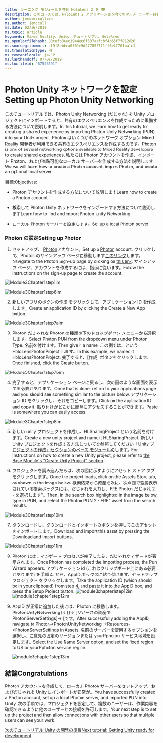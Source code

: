 ```yaml
---
title: ラーニング モジュールを共有 HoloLens 2 を MR
description: このコースでは、HoloLens 2 アプリケーション内でのマルチ ユーザー共有機能を実装する方法について説明します。
author: jessemcculloch
ms.author: jemccull
ms.date: 02/26/2019
ms.topic: article
keywords: Mixed Reality、Unity、チュートリアル、Hololens
ms.openlocfilehash: 80cefb36ec1944ec6f537aafcbf4b63f7f812d26
ms.sourcegitcommit: cf9f8ebbca0301e9d277853771ff6e47701ba1c1
ms.translationtype: MT
ms.contentlocale: ja-JP
ms.lasthandoff: 07/02/2019
ms.locfileid: "67523291"
---
```

#  <a name="setting-up-photon-unity-networking"></a><span data-ttu-id="5a57b-104">Photon Unity ネットワークを設定</span><span class="sxs-lookup"><span data-stu-id="5a57b-104">Setting up Photon Unity Networking</span></span>

<span data-ttu-id="5a57b-105">このチュートリアルでは、Photon Unity Networking (だじゃれ) を Unity プロジェクトにインポートすると、共有のエクスペリエンスを作成するために準備する方法について説明します。</span><span class="sxs-lookup"><span data-stu-id="5a57b-105">In this tutorial, we learn how to get ready for creating a shared experience by importing Photon Unity Networking (PUN) into your Unity project.</span></span> <span data-ttu-id="5a57b-106">Photon はいくつかのネットワーク オプション Mixed Reality 開発者が利用できる共有のエクスペリエンスを作成するのです。</span><span class="sxs-lookup"><span data-stu-id="5a57b-106">Photon is one of several networking options available to Mixed Reality developers to create shared experiences.</span></span> <span data-ttu-id="5a57b-107">私たちは Photon アカウントを作成、インポート Photon、および省略可能なローカル サーバーを作成する方法を説明します</span><span class="sxs-lookup"><span data-stu-id="5a57b-107">We we will learn how to create a Photon account, import Photon, and create an optional local server</span></span>

<span data-ttu-id="5a57b-108">目標:</span><span class="sxs-lookup"><span data-stu-id="5a57b-108">Objectives:</span></span>

* <span data-ttu-id="5a57b-109">Photon アカウントを作成する方法について説明します</span><span class="sxs-lookup"><span data-stu-id="5a57b-109">Learn how to create a Photon account</span></span>

* <span data-ttu-id="5a57b-110">検索して Photon Unity ネットワークをインポートする方法について説明します</span><span class="sxs-lookup"><span data-stu-id="5a57b-110">Learn how to find and import Photon Unity Networking</span></span>

* <span data-ttu-id="5a57b-111">ローカル Photon サーバーを設定します。</span><span class="sxs-lookup"><span data-stu-id="5a57b-111">Set up a local Photon server</span></span>

  

### <a name="setting-up-photon"></a><span data-ttu-id="5a57b-112">Photon の設定</span><span class="sxs-lookup"><span data-stu-id="5a57b-112">Setting up Photon</span></span>

1. <span data-ttu-id="5a57b-113">セットアップ、 [Photon](https://dashboard.photonengine.com/en-US/Account/SignUp)アカウント。</span><span class="sxs-lookup"><span data-stu-id="5a57b-113">Set up a [Photon](https://dashboard.photonengine.com/en-US/Account/SignUp) account.</span></span> <span data-ttu-id="5a57b-114">クリックして、Photon のサインアップ ページに移動します[このリンク](https://dashboard.photonengine.com/en-US/Account/SignUp)します。</span><span class="sxs-lookup"><span data-stu-id="5a57b-114">Navigate to the Photon Sign-up page by clicking on [this link](https://dashboard.photonengine.com/en-US/Account/SignUp).</span></span> <span data-ttu-id="5a57b-115">サインアップ ページ、アカウントを作成するには、指示に従います。</span><span class="sxs-lookup"><span data-stu-id="5a57b-115">Follow the instructions on the sign-up page to create the account.</span></span> 
   

![Module3Chapter1step1im](images/module3chapter1step1im.PNG)



![Module3Chapter1step6im](images/module3chapter1step6im.PNG)

2. <span data-ttu-id="5a57b-118">新しいアプリのボタンの作成 をクリックして、アプリケーション ID を作成します。</span><span class="sxs-lookup"><span data-stu-id="5a57b-118">Create an application ID by clicking the Create a New App button.</span></span>

![Module3Chapter1step7aim](images/module3chapter1step7aim.PNG)

3. <span data-ttu-id="5a57b-120">Photon だじゃれを Photon の種類の下のドロップダウン メニューから選択します。</span><span class="sxs-lookup"><span data-stu-id="5a57b-120">Select Photon PUN from the dropdown menu under Photon Type.</span></span> <span data-ttu-id="5a57b-121">名前を付けます。</span><span class="sxs-lookup"><span data-stu-id="5a57b-121">Then give it a name.</span></span> <span data-ttu-id="5a57b-122">この例では、という HoloLensPhotonProject します。</span><span class="sxs-lookup"><span data-stu-id="5a57b-122">In this example, we named it HoloLensPhotonProject.</span></span> <span data-ttu-id="5a57b-123">完了すると、[作成] ボタンをクリックします。</span><span class="sxs-lookup"><span data-stu-id="5a57b-123">Once finished, click the Create button.</span></span>

![Module3Chapter1step7bim](images/module3chapter1step7bim.PNG)

4. <span data-ttu-id="5a57b-125">完了すると、アプリケーション ページに戻るし、次の図のような画面を表示する必要があります。</span><span class="sxs-lookup"><span data-stu-id="5a57b-125">Once that is done, return to your applications page and you should see something similar to the picture below.</span></span> <span data-ttu-id="5a57b-126">アプリケーション ID をクリックし、それをコピーします。</span><span class="sxs-lookup"><span data-stu-id="5a57b-126">Click on the application ID and copy it.</span></span> <span data-ttu-id="5a57b-127">貼り付けがどこかに簡単にアクセスすることができます。</span><span class="sxs-lookup"><span data-stu-id="5a57b-127">Paste is somewhere you can easily access.</span></span>  

![Module3Chapter1step8im](images/module3chapter1step8im.PNG)

5. <span data-ttu-id="5a57b-129">新しい unity プロジェクトを作成し、HLSharingProject という名前を付けます。</span><span class="sxs-lookup"><span data-stu-id="5a57b-129">Create a new unity project and name it HLSharingProject.</span></span> <span data-ttu-id="5a57b-130">新しい Unity プロジェクトを作成する方法についてを参照してください[「Unity プロジェクトの作成」セクションのベース モジュールの](https://docs.microsoft.com/en-us/windows/mixed-reality/mrlearning-base-ch1#create-new-unity-project)します。</span><span class="sxs-lookup"><span data-stu-id="5a57b-130">For instructions on how to create a new Unity project, please refer to [the Base Module's "Create Unity Project" section](https://docs.microsoft.com/en-us/windows/mixed-reality/mrlearning-base-ch1#create-new-unity-project).</span></span> 

6. <span data-ttu-id="5a57b-131">プロジェクトを読み込んだらは、次の図に示すようにアセット ストア タブをクリックします。</span><span class="sxs-lookup"><span data-stu-id="5a57b-131">Once the project loads, click on the Assets Store tab, as shown in the image below.</span></span> <span data-ttu-id="5a57b-132">検索結果から資産を次に、次の図で強調表示されている検索ボックスには、だじゃれを入力し、FRE Photon だじゃれ 2 - を選択します"。</span><span class="sxs-lookup"><span data-stu-id="5a57b-132">Then, in the search box highlighted in the image below, type in PUN, and select the Photon PUN 2 - FRE" asset from the search results.</span></span> 

![Module3Chapter1step10im](images/module3chapter1step10im.PNG)

7. <span data-ttu-id="5a57b-134">ダウンロードし、ダウンロードとインポートのボタンを押してこのアセットをインポートします。</span><span class="sxs-lookup"><span data-stu-id="5a57b-134">Download and import this asset by pressing the Download and Import buttons.</span></span>

![Module3Chapter1step11im](images/module3chapter1step11im.PNG)

8. <span data-ttu-id="5a57b-136">Photon には、インポート プロセスが完了したら、だじゃれウィザードが表示されます。</span><span class="sxs-lookup"><span data-stu-id="5a57b-136">Once Photon has completed the importing process, the Pun Wizard appears.</span></span> <span data-ttu-id="5a57b-137">アプリケーション id (これはクリップボード上にある必要があります) を手順 4. から、AppID ボックスに貼り付けます、セットアップ プロジェクト をクリックします。</span><span class="sxs-lookup"><span data-stu-id="5a57b-137">Take the application ID (which should be in your clipboard) from step 4, and paste it into the AppID box, and press the Setup Project button.</span></span> 
<span data-ttu-id="5a57b-138">![module3chapter1step12im](images/module3chapter1step12im.PNG)</span><span class="sxs-lookup"><span data-stu-id="5a57b-138">![module3chapter1step12im](images/module3chapter1step12im.PNG)</span></span>

9. <span data-ttu-id="5a57b-139">AppID が正常に追加した後には、Photon に移動します。 PhotonUnityNetworking]-> []-> [リソースの資産で PhotonServerSettings]-> [です。</span><span class="sxs-lookup"><span data-stu-id="5a57b-139">After successfully adding the AppID, navigate to Photon->PhotonUnityNetworking ->Resources->PhotonServerSettings in Assets.</span></span> <span data-ttu-id="5a57b-140">名前のサーバーを使用するオプションを選択し、ご意見の固定のリージョンまたは yourPphoton サービス地域を設定します。</span><span class="sxs-lookup"><span data-stu-id="5a57b-140">Select the Use Name Server option, and set the fixed region to US or yourPphoton service region.</span></span>

   ![module3chapter1step13im](images/module3chapter1step13im.PNG)

## <a name="congratulations"></a><span data-ttu-id="5a57b-142">結論</span><span class="sxs-lookup"><span data-stu-id="5a57b-142">Congratulations</span></span>

<span data-ttu-id="5a57b-143">Photon アカウントを作成して、ローカル Photon サーバーをセットアップ、およびだじゃれを Unity にインポートが正常が。</span><span class="sxs-lookup"><span data-stu-id="5a57b-143">You have successfully created a Photon account, set up a local Photon server, and imported PUN into Unity.</span></span> <span data-ttu-id="5a57b-144">次の手順では、プロジェクトを設定して、複数のユーザーは、作業内容を確認できるように他のユーザーとの接続を許可します。</span><span class="sxs-lookup"><span data-stu-id="5a57b-144">Your next step is to set up the project and then allow connections with other users so that multiple users can see your work.</span></span> 

<span data-ttu-id="5a57b-145">[次のチュートリアル:Unity の開発の準備](mrlearning-sharing(photon)-ch2.md)</span><span class="sxs-lookup"><span data-stu-id="5a57b-145">[Next tutorial: Getting Unity ready for development](mrlearning-sharing(photon)-ch2.md)</span></span>

